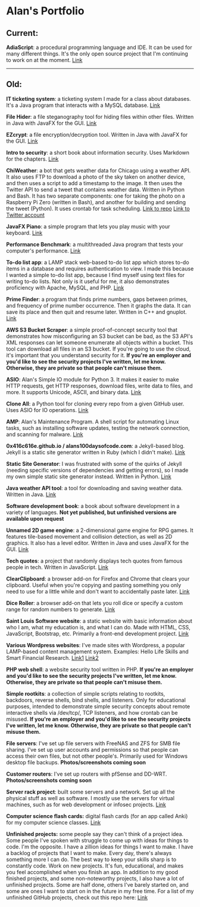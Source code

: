 # Alan's Portfolio

## Current:

**AdiaScript**: a procedural programming language and IDE. It can be used for many different things. It's the only open source project that I'm continuing to work on at the moment. [Link](https://github.com/0x416c616e/AdiaScript)

-------

## Old:

**IT ticketing system**: a ticketing system I made for a class about databases. It's a Java program that interacts with a MySQL database. [Link](https://github.com/0x416c616e/ticketing_system)

**File Hider**: a file steganography tool for hiding files within other files. Written in Java with JavaFX for the GUI. [Link](https://github.com/0x416c616e/filehider)

**EZcrypt**: a file encryption/decryption tool. Written in Java with JavaFX for the GUI. [Link](https://github.com/0x416c616e/ezcrypt)

**Intro to security**: a short book about information security. Uses Markdown for the chapters. [Link](https://github.com/0x416c616e/intro_to_security)

**ChiWeather**: a bot that gets weather data for Chicago using a weather API. It also uses FTP to download a photo of the sky taken on another device, and then uses a script to add a timestamp to the image. It then uses the Twitter API to send a tweet that contains weather data. Written in Python and Bash. It has two separate components: one for taking the photo on a Raspberry Pi Zero (written in Bash), and another for building and sending the tweet (Python). It uses crontab for task scheduling. [Link to repo](https://github.com/0x416c616e/weatherbot_new) [Link to Twitter account](https://twitter.com/ChiWeather)

**JavaFX Piano**: a simple program that lets you play music with your keyboard. [Link](https://github.com/0x416c616e/javafx_piano)

**Performance Benchmark**: a multithreaded Java program that tests your computer's performance. [Link](https://github.com/0x416c616e/performance_benchmark)

**To-do list app**: a LAMP stack web-based to-do list app which stores to-do items in a database and requires authentication to view. I made this because I wanted a simple to-do list app, because I find myself using text files for writing to-do lists. Not only is it useful for me, it also demonstrates proficiency with Apache, MySQL, and PHP. [Link](https://github.com/0x416c616e/todolistapp)

**Prime Finder**: a program that finds prime numbers, gaps between primes, and frequency of prime number occurrence. Then it graphs the data. It can save its place and then quit and resume later. Written in C++ and gnuplot. [Link](https://github.com/0x416c616e/primefinder)

**AWS S3 Bucket Scraper**: a simple proof-of-concept security tool that demonstrates how misconfiguring an S3 bucket can be bad, as the S3 API's XML responses can let someone enumerate all objects within a bucket. This tool can download all files in an S3 bucket. If you're going to use the cloud, it's important that you understand security for it. **If you're an employer and you'd like to see the security projects I've written, let me know. Otherwise, they are private so that people can't misuse them.**

**ASIO**: Alan's Simple IO module for Python 3. It makes it easier to make HTTP requests, get HTTP responses, download files, write data to files, and more. It supports Unicode, ASCII, and binary data. [Link](https://github.com/0x416c616e/asio)

**Clone All**: a Python tool for cloning every repo from a given GitHub user. Uses ASIO for IO operations. [Link](https://github.com/0x416c616e/clone_all)

**AMP**: Alan's Maintenance Program. A shell script for automating Linux tasks, such as installing software updates, testing the network connection, and scanning for malware. [Link](https://github.com/0x416c616e/amp)

**0x416c616e.github.io / alans100daysofcode.com**: a Jekyll-based blog. Jekyll is a static site generator written in Ruby (which I didn't make). [Link](https://github.com/0x416c616e/0x416c616e.github.io)

**Static Site Generator**: I was frustrated with some of the quirks of Jekyll (needing specific versions of dependencies and getting errors), so I made my own simple static site generator instead. Written in Python. [Link](https://github.com/0x416c616e/staticsitegenerator)

**Java weather API tool**: a tool for downloading and saving weather data. Written in Java. [Link](https://github.com/0x416c616e/java_weather_api)

**Software development book**: a book about software development in a variety of languages. **Not yet published, but unfinished versions are available upon request**

**Unnamed 2D game engine**: a 2-dimensional game engine for RPG games. It features tile-based movement and collision detection, as well as 2D graphics. It also has a level editor. Written in Java and uses JavaFX for the GUI. [Link](https://github.com/0x416c616e/2drpggamengine)

**Tech quotes**: a project that randomly displays tech quotes from famous people in tech. Written in JavaScript. [Link](https://github.com/0x416c616e/techquotes)

**ClearClipboard**: a browser add-on for Firefox and Chrome that clears your clipboard. Useful when you're copying and pasting something you only need to use for a little while and don't want to accidentally paste later. [Link](https://github.com/0x416c616e/clearclipboard)

**Dice Roller**: a browser add-on that lets you roll dice or specify a custom range for random numbers to generate. [Link](https://github.com/0x416c616e/dice_roller)

**Saint Louis Software website**: a static website with basic information about who I am, what my education is, and what I can do. Made with HTML, CSS, JavaScript, Bootstrap, etc. Primarily a front-end development project. [Link](https://github.com/saintlouissoftware/saintlouissoftware)

**Various Wordpress websites**: I've made sites with Wordpress, a popular LAMP-based content management system. Examples: Hello Life Skills and Smart Financial Research. [Link1](https://hellolifeskills.com/) [Link2](https://smartfinancialresearch.com/)

**PHP web shell**: a website security tool written in PHP. **If you're an employer and you'd like to see the security projects I've written, let me know. Otherwise, they are private so that people can't misuse them.**

**Simple rootkits**: a collection of simple scripts relating to rootkits, backdoors, reverse shells, bind shells, and listeners. Only for educational purposes, intended to demonstrate simple security concepts about remote interactive shells via /dev/tcp/, TCP listeners, and how crontab can be misused. **If you're an employer and you'd like to see the security projects I've written, let me know. Otherwise, they are private so that people can't misuse them.**

**File servers**: I've set up file servers with FreeNAS and ZFS for SMB file sharing. I've set up user accounts and permissions so that people can access their own files, but not other people's. Primarily used for Windows desktop file backups. **Photos/screenshots coming soon**

**Customer routers**: I've set up routers with pfSense and DD-WRT. **Photos/screenshots coming soon**

**Server rack project**: built some servers and a network. Set up all the physical stuff as well as software. I mostly use the servers for virtual machines, such as for web development or infosec projects. [Link](https://raw.githubusercontent.com/0x416c616e/portfolio/master/assets/server_rack_compilation.jpg)

**Computer science flash cards:** digital flash cards (for an app called Anki) for my computer science classes. [Link](https://github.com/0x416c616e/anki_decks)

**Unfinished projects:** some people say they can't think of a project idea. Some people I've spoken with struggle to come up with ideas for things to code. I'm the opposite. I have a zillion ideas for things I want to make. I have a backlog of projects that I want to make. Every day, there's always something more I can do. The best way to keep your skills sharp is to constantly code. Work on new projects. It's fun, educational, and makes you feel accomplished when you finish an app. In addition to my good finished projects, and some non-noteworthy projects, I also have a lot of unfinished projects. Some are half done, others I've barely started on, and some are ones I want to start on in the future in my free time. For a list of my unfinished GitHub projects, check out this repo here: [Link](https://github.com/0x416c616e/unfinished_projects)
